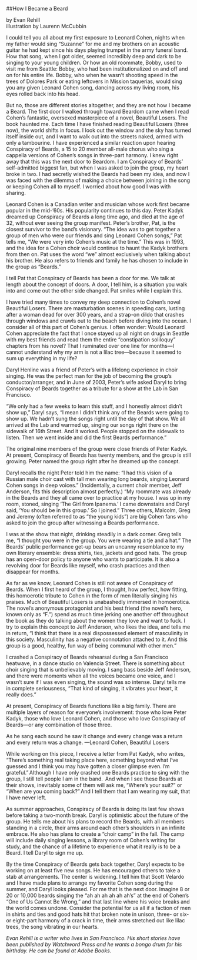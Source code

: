 ##How I Became a Beard

by Evan Rehill<br>
illustration by Laurenn McCubbin

I could  tell you all about my first exposure to Leonard Cohen, nights when my father would sing “Suzanne” for me and my brothers on an acoustic guitar he had kept since his days playing trumpet in the army funeral band. How that song, when I got older, seemed incredibly deep and dark to be singing to your young children. Or how an old roommate, Bobby, used to visit me from Seattle: Bobby, who had been institutionalized on and off and on for his entire life. Bobby, who when he wasn’t shooting speed in the trees of Dolores Park or eating leftovers in Mission taquerias, would sing you any given Leonard Cohen song, dancing across my living room, his eyes rolled back into his head. 
	
But no, those are different stories altogether, and they are not how I became a Beard. The first door I walked through toward Beardom came when I read Cohen’s fantastic, oversexed masterpiece of a novel, Beautiful Losers. The book haunted me. Each time I have finished reading Beautiful Losers (three now), the world shifts in focus. I look out the window and the sky has turned itself inside out, and I want to walk out into the streets naked, armed with only a tambourine. I have experienced a similar reaction upon hearing Conspiracy of Beards, a 15 to 20 member all-male chorus who sing a cappella versions of Cohen’s songs in three-part harmony. I knew right away that this was the next door to Beardom. I am Conspiracy of Beards’ self-admitted biggest fan, but when I was asked to join the group, my heart broke in two. I had secretly wished the Beards had been my idea, and now I was faced with the dilemma of making a choice between joining in the song or keeping Cohen all to myself. I worried about how good I was with sharing.
	
Leonard Cohen is a Canadian writer and musician whose work first became popular in the mid-’60s. His popularity continues to this day. Peter Kadyk dreamed up Conspiracy of Beards a long time ago, and died at the age of 32, without ever seeing the group manifest. Peter’s brother, Pat, is the closest survivor to the band’s visionary. “The idea was to get together a group of men who were our friends and sing Leonard Cohen songs,” Pat tells me, “We were very into Cohen’s music at the time.” This was in 1993, and the idea for a Cohen choir would continue to haunt the Kadyk brothers from then on. Pat uses the word “we” almost exclusively when talking about his brother. He also refers to friends and family he has chosen to include in the group as “Beards.”

I tell Pat that Conspiracy of Beards has been a door for me. We talk at length about the concept of doors. A door, I tell him, is a situation you walk into and come out the other side changed. Pat smiles while I explain this.

I have tried many times to convey my deep connection to Cohen’s novel Beautiful Losers. There are masturbation scenes in speeding cars, lusting after a woman dead for over 300 years, and a strap-on dildo that crashes through windows and crawls out to the beach before diving into the ocean. I consider all of this part of Cohen’s genius. I often wonder: Would Leonard Cohen appreciate the fact that I once stayed up all night on drugs in Seattle with my best friends and read them the entire “constipation soliloquy” chapters from his novel? That I ruminated over one line for months—I cannot understand why my arm is not a lilac tree—because it seemed to sum up everything in my life?

Daryl Henline was a friend of Peter’s with a lifelong experience in choir singing. He was the perfect man for the job of becoming the group’s conductor/arranger, and in June of 2003, Peter’s wife asked Daryl to bring Conspiracy of Beards together as a tribute for a show at the Lab in San Francisco.

“We only had a few weeks to learn this stuff, and I honestly almost didn’t show up,” Daryl says, “I mean I didn’t think any of the Beards were going to show up. We hadn’t sung the songs right until the day of that show. We all arrived at the Lab and warmed up, singing our songs right there on the sidewalk of 16th Street. And it worked. People stopped on the sidewalk to listen. Then we went inside and did the first Beards performance.”

The original nine members of the group were close friends of Peter Kadyk. At present, Conspiracy of Beards has twenty members, and the group is still growing. Peter named the group right after he dreamed up the concept. 
	
Daryl recalls the night Peter told him the name: “I had this vision of a Russian male choir cast with tall men wearing long beards, singing Leonard Cohen songs in deep voices.” (Incidentally, a current choir member, Jeff Anderson, fits this description almost perfectly.) “My roommate was already in the Beards and they all came over to practice at my house. I was up in my room, stoned, singing ‘The Girl from Ipanema.’ I came downstairs and Daryl said, ‘You should be in this group.’ So I joined.” Three others, Malcolm, Greg and Jeremy (often referred to as “the young kids”) are big Cohen fans who asked to join the group after witnessing a Beards performance. 

I was at the show that night, drinking steadily in a dark corner. Greg tells me, “I thought you were in the group. You were wearing a tie and a hat.” The Beards’ public performance get-up bears an uncanny resemblance to my own literary ensemble: dress shirts, ties, jackets and good hats. The group has an open-door policy to anyone who wants to participate. It is also a revolving door for Beards like myself, who crash practices and then disappear for months.

As far as we know, Leonard Cohen is still not aware of Conspiracy of Beards. When I first heard of the group, I thought, how perfect, how fitting, this homoerotic tribute to Cohen in the form of men literally singing his praises. Much of Beautiful Losers is unabashedly immersed in homoerotica. The novel’s anonymous protagonist and his best friend (the novel’s hero, known only as “F.”) spend as much time jerking one another off throughout the book as they do talking about the women they love and want to fuck. I try to explain this concept to Jeff Anderson, who likes the idea, and tells me in return, “I think that there is a real dispossessed element of masculinity in this society. Masculinity has a negative connotation attached to it. And this group is a good, healthy, fun way of being communal with other men.”

I crashed a Conspiracy of Beards rehearsal during a San Francisco heatwave, in a dance studio on Valencia Street. There is something about choir singing that is unbelievably moving. I sang bass beside Jeff Anderson, and there were moments when all the voices became one voice, and I wasn’t sure if I was even singing, the sound was so intense. Daryl tells me in complete seriousness, “That kind of singing, it vibrates your heart, it really does.”

At present, Conspiracy of Beards functions like a big family. There are multiple layers of reason for everyone’s involvement: those who love Peter Kadyk, those who love Leonard Cohen, and those who love Conspiracy of Beards—or any combination of those three.

As he sang each sound he saw it change and every change was a return and every return was a change.
	—Leonard Cohen, Beautiful Losers

While working on this piece, I receive a letter from Pat Kadyk, who writes, “There’s something real taking place here, something beyond what I’ve guessed and I think you may have gotten a closer glimpse even. I’m grateful.” Although I have only crashed one Beards practice to sing with the group, I still tell people I am in the band.  And when I see these Beards at their shows, inevitably some of them will ask me, “Where’s your suit?” or “When are you coming back?” And I tell them that I am wearing my suit, that I have never left. 

As summer approaches, Conspiracy of Beards is doing its last few shows before taking a two-month break. Daryl is optimistic about the future of the group. He tells me about his plans to record the Beards, with all members standing in a circle, their arms around each other’s shoulders in an infinite embrace. He also has plans to create a “choir camp” in the fall. The camp will include daily singing lessons, a library room of Cohen’s writing for study, and the chance of a lifetime to experience what it really is to be a Beard. I tell Daryl to sign me up.

By the time Conspiracy of Beards gets back together, Daryl expects to be working on at least five new songs. He has encouraged others to take a stab at arrangements. The center is widening. I tell him that Scott Velardo and I have made plans to arrange my favorite Cohen song during the summer, and Daryl looks pleased. For me that is the next door. Imagine 8 or 20 or 10,000 beards singing the “ah ah ah ah ah ah’s” at the end of Cohen’s “One of Us Cannot Be Wrong,” and that last line where his voice breaks and the world comes undone. Consider the potential for us all if a faction of men in shirts and ties and good hats hit that broken note in unison, three- or six- or eight-part harmony of a crack in time, their arms stretched out like lilac trees, the song vibrating in our hearts.

*Evan Rehill is a writer who lives in San Francisco.  His short stories have been published by Watchword Press and he wants a bongo drum for his birthday.  He can be found at Adobe Books.*
